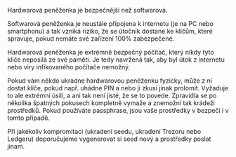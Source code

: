 Hardwarová peněženka je bezpečnější než softwarová.

Softwarová peněženka je neustále připojena k internetu (je na PC nebo smartphonu) a tak vzniká riziko, že se útočník dostane ke klíčům, které spravuje, pokud nemáte své zařízení 100% zabezpečené.

Hardwarová peněženka je extrémně bezpečný počítač, který nikdy tyto klíče neposílá ze své paměti. Je tedy navržená tak, aby byl útok z internetu nebo viry infikovaného počítače nemožný.

Pokud vám někdo ukradne hardwarovou peněženku fyzicky, může z ní dostat klíče, pokud např. uhádne PIN a nebo ji zkusí jinak prolomit. Vyžaduje to ale extrémní úsilí, a ani tak není jisté, že se to povede. Zpravidla se po několika špatných pokusech kompletně vymaže a znemožní tak krádeži prostředků. Pokud používáte passphrase, jsou vaše prostředky v bezpečí i v tomto případě.

Při jakékoliv kompromitaci (ukradení seedu, ukradení Trezoru nebo Ledgeru) doporučujeme vygenerovat si seed nový a prostředky poslat jinam.